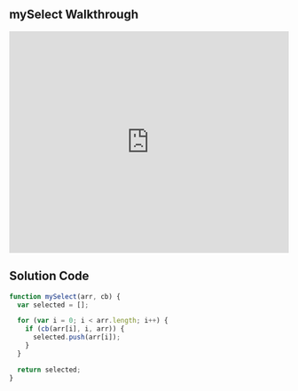 ## mySelect Walkthrough

<iframe src="https://player.vimeo.com/video/210476529" width="100%" height="400" frameborder="0" webkitallowfullscreen mozallowfullscreen allowfullscreen></iframe>

## Solution Code

```js
function mySelect(arr, cb) {
  var selected = [];

  for (var i = 0; i < arr.length; i++) {
    if (cb(arr[i], i, arr)) {
      selected.push(arr[i]);
    }
  }

  return selected;
}
```
